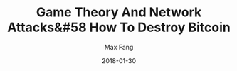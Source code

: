 ---
layout: media
title: Game Theory And Network Attacks&#58 How To Destroy Bitcoin
date: 2018-01-30
categories: ['Bitcoin']
author: ['Max Fang']
external_url: https://www.youtube.com/watch?v=ujz3sXpNgtc
---
